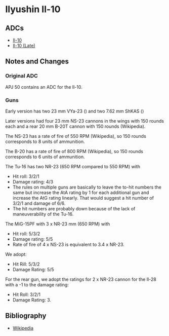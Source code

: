 # Ilyushin Il-10

## ADCs

- [Il-10](Il-10.json)
- [Il-10 (Late)](Il-10%20(Late).json)

## Notes and Changes

### Original ADC

APJ 50 contains an ADC for the Il-10.

### Guns

Early version has two 23 mm VYa-23 () and two 7.62 mm ShKAS ()

Later versions had four 23 mm NS-23 cannons in the wings with 150 rounds each and a rear 20 mm B-20T cannon with 150 rounds (Wikipedia).

The NS-23 has a rate of fire of 550 RPM (Wikipedia), so 150 rounds corresponds to 8 units of ammunition.

The B-20 has a rate of fire of 800 RPM (Wikipedia), so 150 rounds corresponds to 6 units of ammunition.

The Tu-16 has two NR-23 (650 RPM compared to 550 RPM) with 
- Hit roll: 3/2/1
- Damage rating: 4/3
- The rules on multiple guns are basically to leave the to-hit numbers the same but increase the AtA rating by 1 for each additional gun and increase the AtG rating linearly. That would suggest a hit number of 3/2/1 and damage of 6/6.
- The hit numbers are probably down because of the lack of maneuverability of the Tu-16. 

The MiG-15PF with 3 x NR-23 mm (650 RPM) with
- Hit roll: 5/3/2
- Damage rating: 5/5
- Rate of fire of 4 x NS-23 is equivalent to 3.4 x NR-23.

We adopt:
- Hit Rill: 5/3/2
- Damage Rating: 5/5

For the rear gun, we adopt the ratings for 2 x NR-23 cannon for the Il-28 with a -1 to the damage rating:
- Hit Roll: 3/2/1
- Damage Rating: 3.

## Bibliography

- [Wikipedia](https://en.wikipedia.org/wiki/Ilyushin_Il-10)
